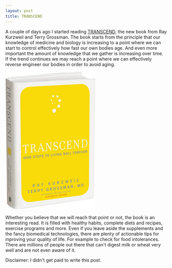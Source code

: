 ```yaml
---
layout: post
title: TRANSCEND
---
```


<p>
A couple of days ago I started reading
<a href="http://www.transcendbook.com/">TRANSCEND</a>, the new book from Ray
Kurzweil and Terry Grossman. The book starts from the principle that our
knowledge of medicine and biology is increasing to a point where we can start
to control effectively how fast our own bodies age. And even more important the
amount of knowledge that we gather is increasing over time. If the trend
continues we may reach a point where we can effectively reverse engineer our
bodies in order to avoid aging.
</p>

<img src="/images/trascend-book-kurzweil-grossman.png"
     alt="TRANSCEND book by Ray Kurzweil and Terry Grossman" />

<p>
Whether you believe that we will reach that point or not, the book is an
interesting read. It is filled with healthy habits, complete diets and recipes,
exercise programs and more. Even if you leave aside the supplements and the
fancy biomedical technologies, there are plenty of actionable tips for
inproving your quality of life. For example to check for food intolerances.
There are millions of people out there that can't digest milk or wheat very
well and are not even aware of it.
</p>

<p>
Disclaimer: I didn't get paid to write this post.
</p>
